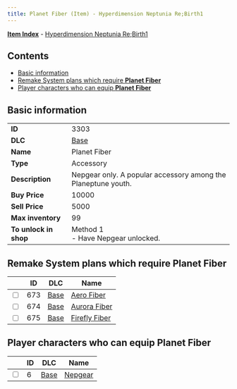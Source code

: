 ```yaml
---
title: Planet Fiber (Item) - Hyperdimension Neptunia Re;Birth1
---
```


[**Item Index**](/neptunia/rb1/item/index.html) - [Hyperdimension Neptunia Re;Birth1](/neptunia/rb1)

## Contents

- [Basic information](#basic-information)
- [Remake System plans which require **Planet Fiber**](#remake-system-plans-which-require-planet-fiber)
- [Player characters who can equip **Planet Fiber**](#player-characters-who-can-equip-planet-fiber)

## Basic information

|   |   |
| -- | -- |
| **ID** | 3303 |
| **DLC** | [Base](/neptunia/rb1/dlc/1-base.html) |
| **Name** | Planet Fiber |
| **Type** | Accessory |
| **Description** | Nepgear only. A popular accessory among the Planeptune youth. |
| **Buy Price** | 10000 |
| **Sell Price** | 5000 |
| **Max inventory** | 99 |
| **To unlock in shop** | Method 1<br />- Have Nepgear unlocked. |


## Remake System plans which require **Planet Fiber**

|    | ID | DLC | Name |
| -- | -- | --- | ---- |
| <input type="checkbox" id="rb1-quest-1-673" class="trackbox" /> | 673 | [Base](/neptunia/rb1/dlc/1-base.html) | [Aero Fiber](/neptunia/rb1/quest/1-673-aero-fiber.html) |
| <input type="checkbox" id="rb1-quest-1-674" class="trackbox" /> | 674 | [Base](/neptunia/rb1/dlc/1-base.html) | [Aurora Fiber](/neptunia/rb1/quest/1-674-aurora-fiber.html) |
| <input type="checkbox" id="rb1-quest-1-675" class="trackbox" /> | 675 | [Base](/neptunia/rb1/dlc/1-base.html) | [Firefly Fiber](/neptunia/rb1/quest/1-675-firefly-fiber.html) |


## Player characters who can equip **Planet Fiber**

|    | ID | DLC | Name |
| -- | -- | --- | ---- |
| <input type="checkbox" id="rb1-player-1-6" class="trackbox" /> | 6 | [Base](/neptunia/rb1/dlc/1-base.html) | [Nepgear](/neptunia/rb1/player/1-6-nepgear.html) |
